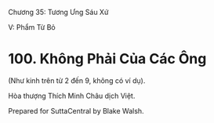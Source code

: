  

Chương 35: Tương Ưng Sáu Xứ

V: Phẩm Từ Bỏ

# 100\. Không Phải Của Các Ông

(Như kinh trên từ 2 đến 9, không có ví dụ).

Hòa thượng Thích Minh Châu dịch Việt.

Prepared for SuttaCentral by Blake Walsh.